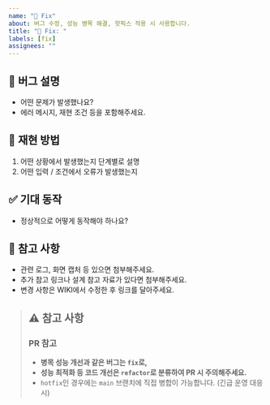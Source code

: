 ```yaml
---
name: "🐛 Fix"
about: 버그 수정, 성능 병목 해결, 핫픽스 적용 시 사용합니다.
title: "🐛 Fix: "
labels: [fix]
assignees: ""
---
```


## 🐞 버그 설명

- 어떤 문제가 발생했나요?
- 에러 메시지, 재현 조건 등을 포함해주세요.

## 🧪 재현 방법

1. 어떤 상황에서 발생했는지 단계별로 설명
2. 어떤 입력 / 조건에서 오류가 발생했는지

## ✅ 기대 동작

- 정상적으로 어떻게 동작해야 하나요?

## 📎 참고 사항

- 관련 로그, 화면 캡처 등 있으면 첨부해주세요.
- 추가 참고 링크나 설계 참고 자료가 있다면 첨부해주세요.
- 변경 사항은 WIKI에서 수정한 후 링크를 달아주세요.

> ## ⚠️ 참고 사항
>
> ### PR 참고
>
> - **병목 성능 개선과 같은 버그는 `fix`로,**
> - **성능 최적화 등 코드 개선은 `refactor`로 분류하여 PR 시 주의해주세요.**
> - `hotfix`인 경우에는 `main` 브랜치에 직접 병합이 가능합니다. (긴급 운영 대응 시)
